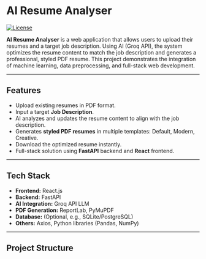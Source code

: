 # AI Resume Analyser

[![License](https://img.shields.io/badge/License-MIT-blue.svg)](LICENSE)

**AI Resume Analyser** is a web application that allows users to upload their resumes and a target job description. Using AI (Groq API), the system optimizes the resume content to match the job description and generates a professional, styled PDF resume. This project demonstrates the integration of machine learning, data preprocessing, and full-stack web development.

---

## Features

- Upload existing resumes in PDF format.  
- Input a target **Job Description**.  
- AI analyzes and updates the resume content to align with the job description.  
- Generates **styled PDF resumes** in multiple templates: Default, Modern, Creative.  
- Download the optimized resume instantly.  
- Full-stack solution using **FastAPI** backend and **React** frontend.  

---

## Tech Stack

- **Frontend:** React.js  
- **Backend:** FastAPI  
- **AI Integration:** Groq API LLM  
- **PDF Generation:** ReportLab, PyMuPDF  
- **Database:** (Optional, e.g., SQLite/PostgreSQL)  
- **Others:** Axios, Python libraries (Pandas, NumPy)

---

## Project Structure

